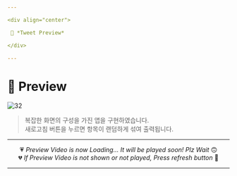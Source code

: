 ```yaml
---

<div align="center">

 💛 *Tweet Preview*

</div>

---
```


# 📱 Preview
![32](https://user-images.githubusercontent.com/68846212/186834956-e4619b33-bee2-478a-a646-097679a7feab.gif)
> 복잡한 화면의 구성을 가진 앱을 구현하였습니다.  
> 새로고침 버튼을 누르면 항목이 랜덤하게 섞여 출력됩니다.  

---

<div align="center">

💗 *Preview Video is now Loading... It will be played soon! Plz Wait* 🙃  
💔 *If Preview Video is not shown or not played, Press refresh button* 🫥

</div>

---